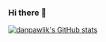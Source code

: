 ### Hi there 👋

<!--
**danpawlik/danpawlik** is a ✨ _special_ ✨ repository because its `README.md` (this file) appears on your GitHub profile.

Here are some ideas to get you started:

- 🔭 I’m currently working on ...
- 🌱 I’m currently learning ...
- 👯 I’m looking to collaborate on ...
- 🤔 I’m looking for help with ...
- 💬 Ask me about ...
- 📫 How to reach me: ...
- 😄 Pronouns: ...
- ⚡ Fun fact: ...
-->

[![danpawlik's GitHub stats](https://github-readme-stats.vercel.app/api?username=danpawlik&show_icons=true)](https://github.com/anuraghazra/github-readme-stats)
